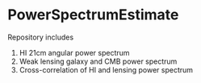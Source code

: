 # PowerSpectrumEstimate

Repository includes

1. HI 21cm angular power spectrum
2. Weak lensing galaxy and CMB power spectrum
3. Cross-correlation of HI and lensing power spectrum
